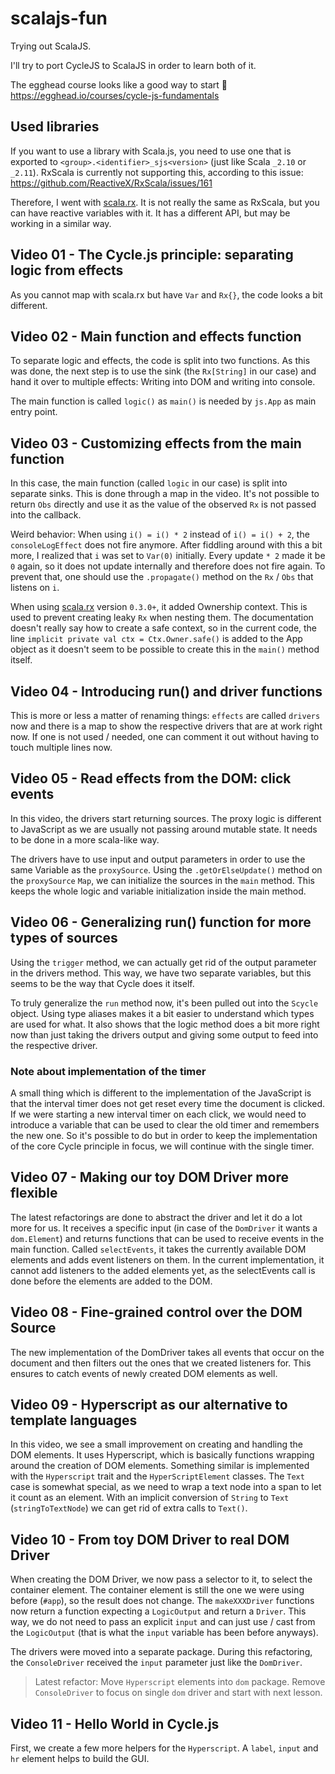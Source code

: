 # scalajs-fun

Trying out ScalaJS.

I'll try to port CycleJS to ScalaJS in order to learn both of it.

The egghead course looks like a good way to start 🤔
https://egghead.io/courses/cycle-js-fundamentals

## Used libraries

If you want to use a library with Scala.js, you need to use one that is exported to
`<group>.<identifier>_sjs<version>` (just like Scala `_2.10` or `_2.11`). RxScala is currently not supporting this,
according to this issue: https://github.com/ReactiveX/RxScala/issues/161

Therefore, I went with [scala.rx](https://github.com/lihaoyi/scala.rx). It is not really the same as RxScala, but you
can have reactive variables with it. It has a different API, but may be working in a similar way.

## Video 01 - The Cycle.js principle: separating logic from effects

As you cannot map with scala.rx but have `Var` and `Rx{}`, the code looks a bit different.

## Video 02 - Main function and effects function

To separate logic and effects, the code is split into two functions. As this was done, the next step is to use the sink
(the `Rx[String]` in our case) and hand it over to multiple effects: Writing into DOM and writing into console.

The main function is called `logic()` as `main()` is needed by `js.App` as main entry point.

## Video 03 - Customizing effects from the main function

In this case, the main function (called `logic` in our case) is split into separate sinks. This is done through a map in
the video. It's not possible to return `Obs` directly and use it as the value of the observed `Rx` is not passed into
the callback.

Weird behavior: When using `i() = i() * 2` instead of `i() = i() + 2`, the `consoleLogEffect` does not fire anymore.
After fiddling around with this a bit more, I realized that `i` was set to `Var(0)` initially. Every update `* 2` made
it be `0` again, so it does not update internally and therefore does not fire again. To prevent that, one should use the
`.propagate()` method on the `Rx` / `Obs` that listens on `i`.

When using [scala.rx](https://github.com/lihaoyi/scala.rx) version `0.3.0+`, it added Ownership context. This is used to
prevent creating leaky `Rx` when nesting them. The documentation doesn't really say how to create a safe context, so in
the current code, the line `implicit private val ctx = Ctx.Owner.safe()` is added to the App object as it doesn't seem
to be possible to create this in the `main()` method itself.

## Video 04 - Introducing run() and driver functions

This is more or less a matter of renaming things: `effects` are called `drivers` now and there is a map to show the
respective drivers that are at work right now. If one is not used / needed, one can comment it out without having to
touch multiple lines now.

## Video 05 - Read effects from the DOM: click events

In this video, the drivers start returning sources. The proxy logic is different to JavaScript as we are usually not
passing around mutable state. It needs to be done in a more scala-like way.

The drivers have to use input and output parameters in order to use the same Variable as the `proxySource`. Using the
`.getOrElseUpdate()` method on the `proxySource` `Map`, we can initialize the sources in the `main` method. This keeps
the whole logic and variable initialization inside the main method.

## Video 06 - Generalizing run() function for more types of sources

Using the `trigger` method, we can actually get rid of the output parameter in the drivers method. This way, we have two
separate variables, but this seems to be the way that Cycle does it itself.

To truly generalize the `run` method now, it's been pulled out into the `Scycle` object. Using type aliases makes it a
bit easier to understand which types are used for what. It also shows that the logic method does a bit more right now
than just taking the drivers output and giving some output to feed into the respective driver.

### Note about implementation of the timer

A small thing which is different to the implementation of the JavaScript is that the interval timer does not get reset
every time the document is clicked. If we were starting a new interval timer on each click, we would need to introduce a
variable that can be used to clear the old timer and remembers the new one. So it's possible to do but in order to keep
the implementation of the core Cycle principle in focus, we will continue with the single timer.

## Video 07 - Making our toy DOM Driver more flexible

The latest refactorings are done to abstract the driver and let it do a lot more for us. It receives a specific input 
(in case of the `DomDriver` it wants a `dom.Element`) and returns functions that can be used to receive events in the 
main function. Called `selectEvents`, it takes the currently available DOM elements and adds event listeners on them. In
the current implementation, it cannot add listeners to the added elements yet, as the selectEvents call is done before 
the elements are added to the DOM.

## Video 08 - Fine-grained control over the DOM Source

The new implementation of the DomDriver takes all events that occur on the document and then filters out the ones that
we created listeners for. This ensures to catch events of newly created DOM elements as well.

## Video 09 - Hyperscript as our alternative to template languages

In this video, we see a small improvement on creating and handling the DOM elements. It uses Hyperscript, which is 
basically functions wrapping around the creation of DOM elements. Something similar is implemented with the 
`Hyperscript` trait and the `HyperScriptElement` classes. The `Text` case is somewhat special, as we need to wrap a text
node into a span to let it count as an element. With an implicit conversion of `String` to `Text` (`stringToTextNode`)
we can get rid of extra calls to `Text()`.

## Video 10 - From toy DOM Driver to real DOM Driver

When creating the DOM Driver, we now pass a selector to it, to select the container element. The container element is 
still the one we were using before (`#app`), so the result does not change. The `makeXXXDriver` functions now return a
function expecting a `LogicOutput` and return a `Driver`. This way, we do not need to pass an explicit `input` and can
just use / cast from the `LogicOutput` (that is what the `input` variable has been before anyways).

The drivers were moved into a separate package. During this refactoring, the `ConsoleDriver` received the `input` 
parameter just like the `DomDriver`.

> Latest refactor: Move `Hyperscript` elements into `dom` package. Remove `ConsoleDriver` to focus on single `dom` 
driver and start with next lesson.

## Video 11 - Hello World in Cycle.js

First, we create a few more helpers for the `Hyperscript`. A `label`, `input` and `hr` element helps to build the GUI.

